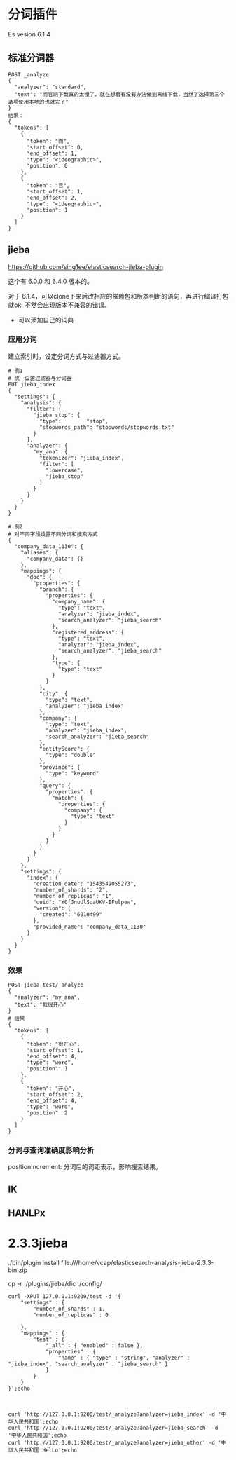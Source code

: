 # 分词插件

Es vesion 6.1.4

## 标准分词器

```
POST _analyze
{
  "analyzer": "standard",
  "text": "而官网下载真的太慢了，就在想着有没有办法做到离线下载，当然了选择第三个选项使用本地的也就完了"
}
结果：
{
  "tokens": [
    {
      "token": "而",
      "start_offset": 0,
      "end_offset": 1,
      "type": "<ideographic>",
      "position": 0
    },
    {
      "token": "官",
      "start_offset": 1,
      "end_offset": 2,
      "type": "<ideographic>",
      "position": 1
    }
  ]
}
```

## jieba

https://github.com/sing1ee/elasticsearch-jieba-plugin   

这个有 6.0.0 和 6.4.0 版本的。

对于 6.1.4，可以clone下来后改相应的依赖包和版本判断的语句，再进行编译打包就ok. 不然会出现版本不兼容的错误。

- 可以添加自己的词典

### 应用分词

建立索引时，设定分词方式与过滤器方式。

```
# 例1
# 统一设置过滤器与分词器
PUT jieba_index
{
  "settings": {
    "analysis": {
      "filter": {
        "jieba_stop": {
          "type":        "stop",
          "stopwords_path": "stopwords/stopwords.txt"
        }
      },
      "analyzer": {
        "my_ana": {
          "tokenizer": "jieba_index",
          "filter": [
            "lowercase",
            "jieba_stop"
          ]
        }
      }
    }
  }
}

# 例2
# 对不同字段设置不同分词和搜索方式
{
  "company_data_1130": {
    "aliases": {
      "company_data": {}
    },
    "mappings": {
      "doc": {
        "properties": {
          "branch": {
            "properties": {
              "company_name": {
                "type": "text",
                "analyzer": "jieba_index",
                "search_analyzer": "jieba_search"
              },
              "registered_address": {
                "type": "text",
                "analyzer": "jieba_index",
                "search_analyzer": "jieba_search"
              },
              "type": {
                "type": "text"
              }
            }
          },
          "city": {
            "type": "text",
            "analyzer": "jieba_index"
          },
          "company": {
            "type": "text",
            "analyzer": "jieba_index",
            "search_analyzer": "jieba_search"
          },
          "entityScore": {
            "type": "double"
          },
          "province": {
            "type": "keyword"
          },
          "query": {
            "properties": {
              "match": {
                "properties": {
                  "company": {
                    "type": "text"
                  }
                }
              }
            }
          }
        }
      }
    },
    "settings": {
      "index": {
        "creation_date": "1543549055273",
        "number_of_shards": "2",
        "number_of_replicas": "1",
        "uuid": "Y0fJnuUlSuaUKV-IFulpew",
        "version": {
          "created": "6010499"
        },
        "provided_name": "company_data_1130"
      }
    }
  }
}
```

### 效果

```
POST jieba_test/_analyze
{
  "analyzer": "my_ana",
  "text": "我很开心"
}
# 结果
{
  "tokens": [
    {
      "token": "很开心",
      "start_offset": 1,
      "end_offset": 4,
      "type": "word",
      "position": 1
    },
    {
      "token": "开心",
      "start_offset": 2,
      "end_offset": 4,
      "type": "word",
      "position": 2
    }
  ]
}
```

### 分词与查询准确度影响分析

positionIncrement: 分词后的词距表示，影响搜索结果。

[Elasticsearch分词中的PositionIncrement何解]: https://github.com/sing1ee/kotlin-road/blob/master/ES-analysis-positionincrement.md

## IK

## HANLPx

# 2.3.3jieba

[2.3.3]: https://github.com/huaban/elasticsearch-analysis-jieba

./bin/plugin install file:///home/vcap/elasticsearch-analysis-jieba-2.3.3-bin.zip

cp -r ./plugins/jieba/dic ./config/

```
curl -XPUT 127.0.0.1:9200/test -d '{
    "settings" : {
        "number_of_shards" : 1,
        "number_of_replicas" : 0

    },
    "mappings" : {
        "test" : {
            "_all" : { "enabled" : false },
            "properties" : {
                "name" : { "type" : "string", "analyzer" : "jieba_index", "search_analyzer" : "jieba_search" }
            }
        }
    }
}';echo



curl 'http://127.0.0.1:9200/test/_analyze?analyzer=jieba_index' -d '中华人民共和国';echo
curl 'http://127.0.0.1:9200/test/_analyze?analyzer=jieba_search' -d '中华人民共和国';echo
curl 'http://127.0.0.1:9200/test/_analyze?analyzer=jieba_other' -d '中华人民共和国 HelLo';echo
```

